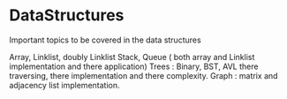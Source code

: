 # DataStructures

Important topics to be covered in the data structures

Array, Linklist, doubly Linklist
Stack, Queue ( both array and Linklist implementation and there application)
Trees : Binary, BST, AVL there traversing, there implementation and there complexity.
Graph : matrix and adjacency list implementation. 
